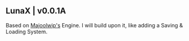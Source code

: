 ## LunaX | v0.0.1A

Based on [Majoolwip's](https://www.youtube.com/watch?v=4iPEjFUZNsw&list=PL7dwpoQd3a8j6C9p5LqHzYFSkii6iWPZF) Engine.
I will build upon it,
like adding a Saving & Loading System.

